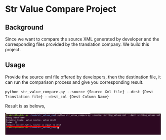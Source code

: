 # Str Value Compare Project

## Background

Since we want to compare the source XML generated by developer and the corresponding files provided by the translation company. We build this project.

## Usage 

Provide the source xml file offered by developers, then the destination file, it can run the comparison process and give you corresponding result.
```shell
python str_value_compare.py --source {Source Xml file} --dest {Dest Translation file} --dest_col {Dest Column Name}
```

Result is as belows,

![Run result](./imgs/run_result.png)